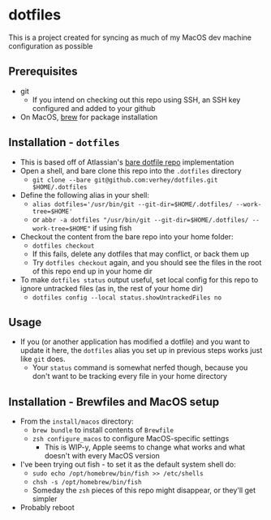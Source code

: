 # dotfiles

This is a project created for syncing as much of my MacOS dev machine configuration as possible

## Prerequisites

* git
  * If you intend on checking out this repo using SSH, an SSH key configured and added to your github
* On MacOS, [brew](https://brew.sh/) for package installation

## Installation - `dotfiles`

* This is based off of Atlassian's [bare dotfile repo](https://www.atlassian.com/git/tutorials/dotfiles) implementation
* Open a shell, and bare clone this repo into the `.dotfiles` directory
  * `git clone --bare git@github.com:verhey/dotfiles.git $HOME/.dotfiles`
* Define the following alias in your shell:
  * `alias dotfiles='/usr/bin/git --git-dir=$HOME/.dotfiles/ --work-tree=$HOME'`
  * or `abbr -a dotfiles "/usr/bin/git --git-dir=$HOME/.dotfiles/ --work-tree=$HOME"` if using fish
* Checkout the content from the bare repo into your home folder:
  * `dotfiles checkout`
  * If this fails, delete any dotfiles that may conflict, or back them up
  * Try `dotfiles checkout` again, and you should see the files in the root of this repo end up in your home dir
* To make `dotfiles status` output useful, set local config for this repo to ignore untracked files (as in, the rest of your home dir)
  * `dotfiles config --local status.showUntrackedFiles no`

## Usage

* If you (or another application has modified a dotfile) and you want to update it here, the `dotfiles` alias you set up in previous steps works just like `git` does.
  * Your `status` command is somewhat nerfed though, because you don't want to be tracking every file in your home directory

## Installation - Brewfiles and MacOS setup

* From the `install/macos` directory:
  * `brew bundle` to install contents of `Brewfile`
  * `zsh configure_macos` to configure MacOS-specific settings
    * This is WIP-y, Apple seems to change what works and what doesn't with every MacOS version
* I've been trying out fish - to set it as the default system shell do:
  * `sudo echo /opt/homebrew/bin/fish >> /etc/shells`
  * `chsh -s /opt/homebrew/bin/fish`
  * Someday the `zsh` pieces of this repo might disappear, or they'll get simpler
* Probably reboot
